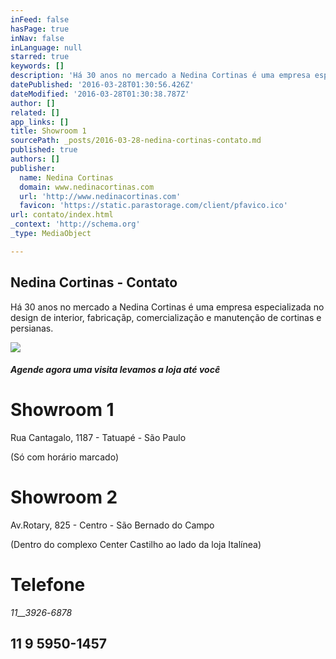 ```yaml
---
inFeed: false
hasPage: true
inNav: false
inLanguage: null
starred: true
keywords: []
description: 'Há 30 anos no mercado a Nedina Cortinas é uma empresa especializada no design de interior, fabricaçãp, comercialização e manutenção de cortinas e persianas.'
datePublished: '2016-03-28T01:30:56.426Z'
dateModified: '2016-03-28T01:30:38.787Z'
author: []
related: []
app_links: []
title: Showroom 1
sourcePath: _posts/2016-03-28-nedina-cortinas-contato.md
published: true
authors: []
publisher:
  name: Nedina Cortinas
  domain: www.nedinacortinas.com
  url: 'http://www.nedinacortinas.com'
  favicon: 'https://static.parastorage.com/client/pfavico.ico'
url: contato/index.html
_context: 'http://schema.org'
_type: MediaObject

---
```

<article style=""><h1>Nedina Cortinas - Contato</h1><p>Há 30 anos no mercado a Nedina Cortinas é uma empresa especializada no design de interior, fabricaçãp, comercialização e manutenção de cortinas e persianas.</p><img src="https://s3-us-west-2.amazonaws.com/the-grid-img/p/e07cafa8a3c18a97a15fe6ac97ea9667b231b669.png" /></article>

##### Agende agora u​ma visita levamos a loja até ﻿você

# Showroom 1

Rua Cantagalo, 1187 - Tatuapé - São Paulo

(Só com horário marcado)

# Showroom 2

Av.Rotary, 825 - Centro - São Bernado do Campo

(Dentro do complexo Center Castilho ao lado da loja Italínea) 

## 

# Telefone 

_11__3926_-_6878_

## 11 9 5950-1457